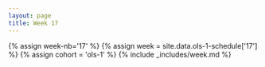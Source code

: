 ```yaml
---
layout: page
title: Week 17
---
```

<!-- Any modification of the content should be done in the _data/ols-1-schedule.yaml file -->
{% assign week-nb='17' %}
{% assign week = site.data.ols-1-schedule['17'] %}
{% assign cohort = 'ols-1' %}
{% include _includes/week.md %}
